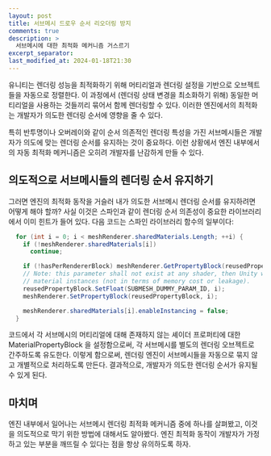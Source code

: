 ```yaml
---
layout: post
title: 서브메시 드로우 순서 리오더링 방지
comments: true  
description: >
  서브메시에 대한 최적화 메커니즘 거스르기
excerpt_separator:
last_modified_at: 2024-01-18T21:30
---
```


유니티는 렌더링 성능을 최적화하기 위해 머티리얼과 렌더링 설정을 기반으로 오브젝트들을 자동으로 정렬한다. 이 과정에서 (렌더링 상태 변경을 최소화하기 위해) 동일한 머티리얼을 사용하는 것들끼리 묶어서 함께 렌더링할 수 있다. 이러한 엔진에서의 최적화는 개발자가 의도한 렌더링 순서에 영향을 줄 수 있다.

특히 반투명이나 오버레이와 같이 순서 의존적인 렌더링 특성을 가진 서브메시들은 개발자가 의도에 맞는 렌더링 순서를 유지하는 것이 중요하다. 이런 상황에서 엔진 내부에서의 자동 최적화 메커니즘은 오히려 개발자를 난감하게 만들 수 있다.

## 의도적으로 서브메시들의 렌더링 순서 유지하기
그러면 엔진의 최적화 동작을 거슬러 내가 의도한 서브메시 렌더링 순서를 유지하려면 어떻게 해야 할까? 사실 이것은 스파인과 같이 렌더링 순서 의존성이 중요한 라이브러리에서 이미 힌트가 들어 있다. 다음 코드는 스파인 라이브러리 함수의 일부이다:

```csharp
  for (int i = 0; i < meshRenderer.sharedMaterials.Length; ++i) {
    if (!meshRenderer.sharedMaterials[i])
      continue;

    if (!hasPerRendererBlock) meshRenderer.GetPropertyBlock(reusedPropertyBlock, i);
    // Note: this parameter shall not exist at any shader, then Unity will create separate
    // material instances (not in terms of memory cost or leakage).
    reusedPropertyBlock.SetFloat(SUBMESH_DUMMY_PARAM_ID, i);
    meshRenderer.SetPropertyBlock(reusedPropertyBlock, i);

    meshRenderer.sharedMaterials[i].enableInstancing = false;
  }
```
코드에서 각 서브메시의 머티리얼에 대해 존재하지 않는 셰이더 프로퍼티에 대한 MaterialPropertyBlock 을 설정함으로써, 각 서브메시를 별도의 렌더링 오브젝트로 간주하도록 유도한다. 이렇게 함으로써, 렌더링 엔진이 서브메시들을 자동으로 묶지 않고 개별적으로 처리하도록 만든다. 결과적으로, 개발자가 의도한 렌더링 순서가 유지될 수 있게 된다.

## 마치며
엔진 내부에서 일어나는 서브메시 렌더링 최적화 메커니즘 중에 하나를 살펴봤고, 이것을 의도적으로 막기 위한 방법에 대해서도 알아봤다. 엔진 최적화 동작이 개발자가 가정하고 있는 부분을 깨뜨릴 수 있다는 점을 항상 유의하도록 하자.

